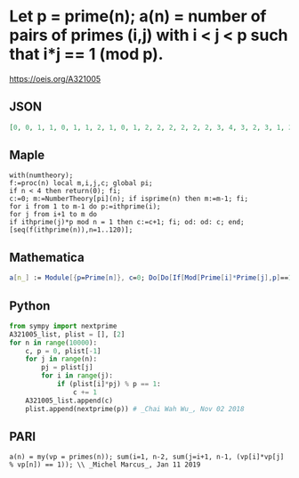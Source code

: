 # Let p \= prime\(n\); a\(n\) \= number of pairs of primes \(i,j\) with i < j < p such that i\*j \=\= 1 \(mod p\)\.
https://oeis.org/A321005
## JSON
```JSON
[0, 0, 1, 1, 0, 1, 1, 2, 1, 0, 1, 2, 2, 2, 2, 2, 2, 3, 4, 3, 2, 3, 1, 2, 2, 4, 2, 3, 3, 4, 5, 1, 3, 4, 2, 3, 4, 4, 5, 1, 4, 3, 6, 4, 6, 4, 5, 6, 4, 4, 5, 4, 5, 4, 8, 7, 3, 5, 5, 7, 7, 6, 4, 10, 9, 9, 8, 6, 4, 9, 9, 7, 8, 6, 8, 9, 9, 5, 9, 6, 9, 9, 6, 4, 10]
```
## Maple
```Maple
with(numtheory);
f:=proc(n) local m,i,j,c; global pi;
if n < 4 then return(0); fi;
c:=0; m:=NumberTheory[pi](n); if isprime(n) then m:=m-1; fi;
for i from 1 to m-1 do p:=ithprime(i);
for j from i+1 to m do
if ithprime(j)*p mod n = 1 then c:=c+1; fi; od: od: c; end;
[seq(f(ithprime(n)),n=1..120)];
```
## Mathematica
```Mathematica
a[n_] := Module[{p=Prime[n]}, c=0; Do[Do[If[Mod[Prime[i]*Prime[j],p]==1, c++],{i,1,j-1}], {j,1,n-1} ]; c]; Array[a, 100] (* _Amiram Eldar_, Jan 11 2019 *)
```
## Python
```Python
from sympy import nextprime
A321005_list, plist = [], [2]
for n in range(10000):
    c, p = 0, plist[-1]
    for j in range(n):
        pj = plist[j]
        for i in range(j):
            if (plist[i]*pj) % p == 1:
                c += 1
    A321005_list.append(c)
    plist.append(nextprime(p)) # _Chai Wah Wu_, Nov 02 2018
```
## PARI
```PARI
a(n) = my(vp = primes(n)); sum(i=1, n-2, sum(j=i+1, n-1, (vp[i]*vp[j] % vp[n]) == 1)); \\ _Michel Marcus_, Jan 11 2019
```

